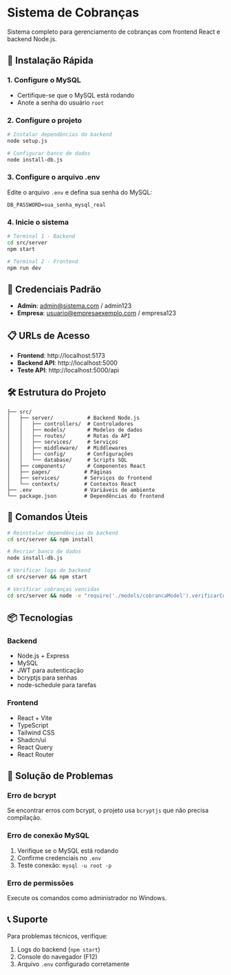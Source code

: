 
# Sistema de Cobranças

Sistema completo para gerenciamento de cobranças com frontend React e backend Node.js.

## 🚀 Instalação Rápida

### 1. Configure o MySQL
- Certifique-se que o MySQL está rodando
- Anote a senha do usuário `root`

### 2. Configure o projeto
```bash
# Instalar dependências do backend
node setup.js

# Configurar banco de dados
node install-db.js
```

### 3. Configure o arquivo .env
Edite o arquivo `.env` e defina sua senha do MySQL:
```env
DB_PASSWORD=sua_senha_mysql_real
```

### 4. Inicie o sistema
```bash
# Terminal 1 - Backend
cd src/server
npm start

# Terminal 2 - Frontend
npm run dev
```

## 🔐 Credenciais Padrão

- **Admin**: admin@sistema.com / admin123
- **Empresa**: usuario@empresaexemplo.com / empresa123

## 📋 URLs de Acesso

- **Frontend**: http://localhost:5173
- **Backend API**: http://localhost:5000
- **Teste API**: http://localhost:5000/api

## 🛠️ Estrutura do Projeto

```
├── src/
│   ├── server/           # Backend Node.js
│   │   ├── controllers/  # Controladores
│   │   ├── models/       # Modelos de dados
│   │   ├── routes/       # Rotas da API
│   │   ├── services/     # Serviços
│   │   ├── middleware/   # Middlewares
│   │   ├── config/       # Configurações
│   │   └── database/     # Scripts SQL
│   ├── components/       # Componentes React
│   ├── pages/           # Páginas
│   ├── services/        # Serviços do frontend
│   └── contexts/        # Contextos React
├── .env                 # Variáveis de ambiente
└── package.json         # Dependências do frontend
```

## 🔧 Comandos Úteis

```bash
# Reinstalar dependências do backend
cd src/server && npm install

# Recriar banco de dados
node install-db.js

# Verificar logs do backend
cd src/server && npm start

# Verificar cobranças vencidas
cd src/server && node -e "require('./models/cobrancaModel').verificarCobrancasVencidas()"
```

## 📦 Tecnologias

### Backend
- Node.js + Express
- MySQL
- JWT para autenticação
- bcryptjs para senhas
- node-schedule para tarefas

### Frontend
- React + Vite
- TypeScript
- Tailwind CSS
- Shadcn/ui
- React Query
- React Router

## 🐛 Solução de Problemas

### Erro de bcrypt
Se encontrar erros com bcrypt, o projeto usa `bcryptjs` que não precisa compilação.

### Erro de conexão MySQL
1. Verifique se o MySQL está rodando
2. Confirme credenciais no `.env`
3. Teste conexão: `mysql -u root -p`

### Erro de permissões
Execute os comandos como administrador no Windows.

## 📞 Suporte

Para problemas técnicos, verifique:
1. Logs do backend (`npm start`)
2. Console do navegador (F12)
3. Arquivo `.env` configurado corretamente
